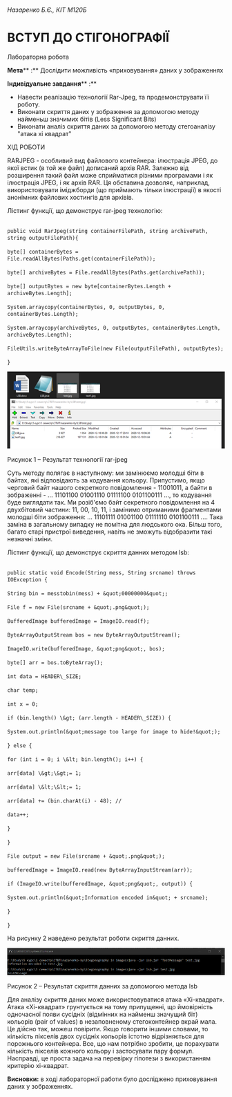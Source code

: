 ###### Назаренко Б.Є., КІТ М120Б

# ВСТУП ДО СТІГОНОГРАФІЇ

Лабораторна робота

**Мета**** :** Дослідити можливість «приховування» даних у зображеннях

**Індивідуальне завдання**** :**

- Навести реалізацію технології Rar-Jpeg, та продемонструвати її роботу.
- Виконати скриття даних у зображення за допомогою методу найменьш значимих бітів (Less Significant Bits)
- Виконати аналіз скриття даних за допомогою методу стегоаналізу &quot;атака хі квадрат&quot;

ХІД РОБОТИ

RARJPEG - особливий вид файлового контейнера: ілюстрація JPEG, до якої встик (в той же файл) дописаний архів RAR. Залежно від розширення такий файл може сприйматися різними програмами і як ілюстрація JPEG, і як архів RAR. Ця обставина дозволяє, наприклад, використовувати іміджборди (що приймають тільки ілюстрації) в якості анонімних файлових хостингів для архівів.

Лістинг функції, що демонструє rar-jpeg технологію:
```

public void RarJpeg(string containerFilePath, string archivePath, string outputFilePath){

byte[] containerBytes = File.readAllBytes(Paths.get(containerFilePath));

byte[] archiveBytes = File.readAllBytes(Paths.get(archivePath));

byte[] outputBytes = new byte[containerBytes.Length + archiveBytes.Length];

System.arraycopy(containerBytes, 0, outputBytes, 0, containerBytes.Length);

System.arraycopy(archiveBytes, 0, outputBytes, containerBytes.Length, archiveBytes.Length);

FileUtils.writeByteArrayToFile(new File(outputFilePath), outputBytes);

}
```

![](img1.png)

Рисунок 1 – Результат технології rar-jpeg

Суть методу полягає в наступному: ми замінюємо молодші біти в байтах, які відповідають за кодування кольору. Припустимо, якщо черговий байт нашого секретного повідомлення - 11001011, а байти в зображенні - ... 11101100 01001110 01111100 0101100111 ..., то кодування буде виглядати так. Ми розіб&#39;ємо байт секретного повідомлення на 4 двухбітовий частини: 11, 00, 10, 11, і замінимо отриманими фрагментами молодші біти зображення: ... 11101111 01001100 01111110 0101100111 .... Така заміна в загальному випадку не помітна для людського ока. Більш того, багато старі пристрої виведення, навіть не зможуть відобразити такі незначні зміни.

Лістинг функції, що демонструє скриття данних методом lsb:
```

public static void Encode(String mess, String srcname) throws IOException {

String bin = messtobin(mess) + &quot;00000000&quot;;

File f = new File(srcname + &quot;.png&quot;);

BufferedImage bufferedImage = ImageIO.read(f);

ByteArrayOutputStream bos = new ByteArrayOutputStream();

ImageIO.write(bufferedImage, &quot;png&quot;, bos);

byte[] arr = bos.toByteArray();

int data = HEADER\_SIZE;

char temp;

int x = 0;

if (bin.length() \&gt; (arr.length - HEADER\_SIZE)) {

System.out.println(&quot;message too large for image to hide!&quot;);

} else {

for (int i = 0; i \&lt; bin.length(); i++) {

arr[data] \&gt;\&gt;= 1;

arr[data] \&lt;\&lt;= 1;

arr[data] += (bin.charAt(i) - 48); //

data++;

}

}

File output = new File(srcname + &quot;.png&quot;);

bufferedImage = ImageIO.read(new ByteArrayInputStream(arr));

if (ImageIO.write(bufferedImage, &quot;png&quot;, output)) {

System.out.println(&quot;Information encoded in&quot; + srcname);

}

}
```

На рисунку 2 наведено результат роботи скриття данних.

![](img2.png)

Рисунок 2 – Результат скриття данних за допомогою метода lsb

Для аналізу скриття даних може використовуватися атака «Хі-квадрат». Атака «Хі-квадрат» грунтується на тому припущенні, що ймовірність одночасної появи сусідніх (відмінних на найменш значущий біт) кольорів (pair of values) в незаповненому стегоконтейнер вкрай мала. Це дійсно так, можеш повірити. Якщо говорити іншими словами, то кількість пікселів двох сусідніх кольорів істотно відрізняється для порожнього контейнера. Все, що нам потрібно зробити, це порахувати кількість пікселів кожного кольору і застосувати пару формул. Насправді, це проста задача на перевірку гіпотези з використанням критерію хі-квадрат.

**Висновки:** в ході лабораторної работи було досліджено приховування даних у зображеннях.